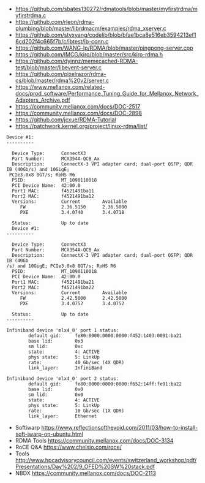 * https://github.com/sbates130272/rdmatools/blob/master/myfirstrdma/myfirstrdma.c
* https://github.com/rleon/rdma-plumbing/blob/master/librdmacm/examples/rdma_xserver.c
* https://github.com/styxyang/codelib/blob/bfae1bca8e516eb3594213ef16cd202f4c665f7b/c/ibtest/ib-conn.c
* https://github.com/WANG-lp/RDMA/blob/master/pingpong-server.cpp
* https://github.com/IMCG/kiro/blob/master/src/kiro-rdma.h
* https://github.com/dyinnz/memecached-RDMA-test/blob/master/libevent-server.c
* https://github.com/pixelrazor/rdma-cs/blob/master/rdma%20v2/server.c
* https://www.mellanox.com/related-docs/prod_software/Performance_Tuning_Guide_for_Mellanox_Network_Adapters_Archive.pdf
* https://community.mellanox.com/docs/DOC-2517
* https://community.mellanox.com/docs/DOC-2898
* https://github.com/jcxue/RDMA-Tutorial
* https://patchwork.kernel.org/project/linux-rdma/list/

```
Device #1:
----------

  Device Type:      ConnectX3
  Part Number:      MCX354A-QCB_Ax
  Description:      ConnectX-3 VPI adapter card; dual-port QSFP; QDR IB (40Gb/s) and 10GigE;
 PCIe3.0x8 8GT/s; RoHS R6
  PSID:             MT_1090110018
  PCI Device Name:  42:00.0
  Port1 MAC:        f4521491ba11
  Port2 MAC:        f4521491ba12
  Versions:         Current        Available     
     FW             2.36.5150      2.36.5000     
     PXE            3.4.0740       3.4.0718      

  Status:           Up to date
  Device #1:                                                                   
----------                                                                   
                                                                             
  Device Type:      ConnectX3                                                
  Part Number:      MCX354A-QCB_Ax                                           
  Description:      ConnectX-3 VPI adapter card; dual-port QSFP; QDR IB (40Gb
/s) and 10GigE; PCIe3.0x8 8GT/s; RoHS R6                                     
  PSID:             MT_1090110018                                            
  PCI Device Name:  42:00.0                                                  
  Port1 MAC:        f4521491ba21                                             
  Port2 MAC:        f4521491ba22                                             
  Versions:         Current        Available                                 
     FW             2.42.5000      2.42.5000                                 
     PXE            3.4.0752       3.4.0752                                  
                                                                             
  Status:           Up to date                                               
----------

Infiniband device 'mlx4_0' port 1 status:                       
        default gid:     fe80:0000:0000:0000:f452:1403:0091:ba21
        base lid:        0x3                                    
        sm lid:          0xc                                    
        state:           4: ACTIVE                              
        phys state:      5: LinkUp                              
        rate:            40 Gb/sec (4X QDR)                     
        link_layer:      InfiniBand                             
                                                                
Infiniband device 'mlx4_0' port 2 status:                       
        default gid:     fe80:0000:0000:0000:f652:14ff:fe91:ba22
        base lid:        0x0                                    
        sm lid:          0x0                                    
        state:           4: ACTIVE                              
        phys state:      5: LinkUp                              
        rate:            10 Gb/sec (1X QDR)                     
        link_layer:      Ethernet                               

```
* Softiwarp https://www.reflectionsofthevoid.com/2011/03/how-to-install-soft-iwarp-on-ubuntu.html
* RDMA Tools https://community.mellanox.com/docs/DOC-3134
* RoCE Q&A https://www.chelsio.com/roce/
* Tools http://www.hpcadvisorycouncil.com/events/switzerland_workshop/pdf/Presentations/Day%202/9_OFED%20SW%20stack.pdf
* NBDX https://community.mellanox.com/docs/DOC-2113 
